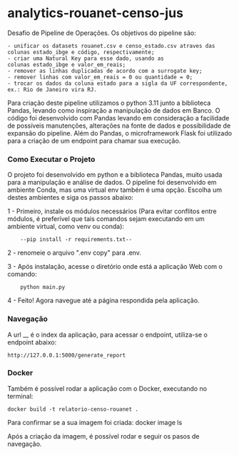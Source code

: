 # analytics-rouanet-censo-jus
Desafio de Pipeline de Operações.
Os objetivos do pipeline são:

    - unificar os datasets rouanet.csv e censo_estado.csv atraves das colunas estado_ibge e código, respectivamente;
    - criar uma Natural Key para esse dado, usando as colunas estado_ibge e valor_em_reais;
    - remover as linhas duplicadas de acordo com a surrogate key;
    - remover linhas com valor_em_reais = 0 ou quantidade = 0;
    - trocar os dados da coluna estado para a sigla da UF correspondente, ex.: Rio de Janeiro vira RJ.

Para criação deste pipeline utilizamos o python 3.11 junto a biblioteca Pandas, levando como inspiração a manipulação de dados em Banco. O código foi desenvolvido com Pandas levando em consideração a facilidade  de possíveis manutenções, alterações na fonte de dados e possibilidade de expansão do pipeline. Além do Pandas, o microframework Flask foi utilizado para a criação de um endpoint para chamar sua execução.

### Como Executar o Projeto

O projeto foi desenvolvido em python e a biblioteca Pandas, muito usada para a manipulação e análise de dados. O pipeline foi desenvolvido em ambiente Conda, mas uma virtual env também é uma opção. Escolha um destes ambientes e siga os passos abaixo:
 
 1 - Primeiro, instale os módulos necessários (Para evitar conflitos entre módulos, é preferível que tais comandos sejam executando em um ambiente virtual, como venv ou conda):

        --pip install -r requirements.txt--

 2 - renomeie o arquivo ".env copy" para .env.
 
 3 - Após instalação, acesse o diretório onde está a aplicação Web com o comando:
        
        python main.py

 4 - Feito! Agora navegue até a página respondida pela aplicação.

### Navegação

A url __ é o index da aplicação, para acessar o endpoint, utiliza-se o endpoint abaixo:

    http://127.0.0.1:5000/generate_report

### Docker

Também é possível rodar a aplicação com o Docker, executando no terminal:

    docker build -t relatorio-censo-rouanet .

Para confirmar se a sua imagem foi criada:
    docker image ls

Após a criação da imagem, é possível rodar e seguir os pasos de navegação.
